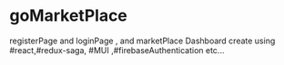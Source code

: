 # goMarketPlace
registerPage and loginPage , and marketPlace Dashboard create using #react,#redux-saga, #MUI ,#firebaseAuthentication etc...
